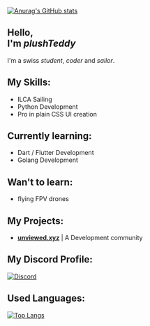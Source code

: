 [![Anurag's GitHub stats](https://github-readme-stats.vercel.app/api?username=plushTeddy)](https://github.com/anuraghazra/github-readme-stats)


Hello, \
I'm _plushTeddy_
-

I'm a swiss _student_, _coder_ and _sailor_.


My Skills:
-

- ILCA Sailing
- Python Development
- Pro in plain CSS UI creation


Currently learning:
-

- Dart / Flutter Development
- Golang Development


Wan't to learn:
-

- flying FPV drones


My Projects:
-

- __[unviewed.xyz](https://unviewed.xyz)__ | A Development community


My Discord Profile:
-
[![Discord](https://lanyard-profile-readme.vercel.app/api/755112341548433489?theme=light&bg=809ecf&animated=true&hideDiscrim=false&borderRadius=49px&hideTimestamp=true&)](https://discord.com/users/755112341548433489)

Used Languages:
-
[![Top Langs](https://github-readme-stats.vercel.app/api/top-langs/?username=plushTeddy&langs_count=8)](https://github.com/anuraghazra/github-readme-stats)
